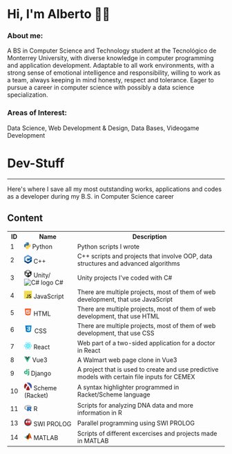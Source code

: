 # Hi, I'm Alberto 🤑🤑

### About me:
A BS in Computer Science and Technology student at the Tecnológico de Monterrey University, with diverse knowledge in computer programming and application development. Adaptable to all work environments, with a strong sense of emotional intelligence and responsibility, willing to work as a team, always keeping in mind honesty, respect and tolerance. Eager to pursue a career in computer science with possibly a data science specialization.

### Areas of Interest:
Data Science, Web Development & Design, Data Bases, Videogame Development

# Dev-Stuff
---
Here's where I save all my most outstanding works, applications and codes as a developer during my B.S. in Computer Science career

## Content
<table>
  <tr>
    <th>ID</th><th>Name</th><th>Description</th>
  </tr>
  <tr>
    <td>1</td><td>
      <img src="images/Python.png" alt="Python logo" width="15" style="max-width:100%;"> Python
    </td><td>Python scripts I wrote</td>
  </tr>
  <tr>
    <td>2</td><td>
      <img src="images/C++.png" alt="C++ logo" width="18" style="max-width:100%;"> C++
    </td><td>C++ scripts and projects that involve OOP, data structures and advanced algorithms</td>
  </tr>
  <tr>
    <td>3</td><td>
      <img src="images/Unity.png" alt="Unity logo" width="18" style="max-width:100%;"> Unity/ <img src="images/C#.png" alt="C# logo" width="15" style="max-width:100%;"> C#
    </td><td>Unity projects I've coded with C#</td>
  </tr>
  <tr>
    <td>4</td><td>
      <img src="images/JavaScript.png" alt="JavaScript logo" width="18" style="max-width:100%;"> JavaScript
    </td><td>There are multiple projects, most of them of web development, that use JavaScript</td>
  </tr>
  <tr>
    <td>5</td><td>
      <img src="images/HTML.png" alt="HTML logo" width="18" style="max-width:100%;"> HTML
    </td><td>There are multiple projects, most of them of web development, that use HTML</td>
  </tr>
  <tr>
    <td>6</td><td>
      <img src="images/CSS.png" alt="CSS logo" width="20" style="max-width:100%;"> CSS
    </td><td>There are multiple projects, most of them of web development, that use CSS</td>
  </tr>
  <tr>
    <td>7</td><td>
      <img src="images/React.png" alt="React logo" width="18" style="max-width:100%;"> React
    </td><td>Web part of a two-sided application for a doctor in React</td>
  </tr>
  <tr>
    <td>8</td><td>
      <img src="images/Vue3.png" alt="Vue3 logo" width="15" style="max-width:100%;"> Vue3
    </td><td>A Walmart web page clone in Vue3</td>
  </tr>
  <tr>
    <td>9</td><td>
      <img src="images/Django.png" alt="Django logo" width="12" style="max-width:100%;"> Django
    </td><td>A project that is used to create and use predictive models with certain file inputs for CEMEX</td>
  </tr>
  <tr>
    <td>10</td><td>
      <img src="images/Racket.png" alt="Racket logo" width="18" style="max-width:100%;"> Scheme (Racket)
    </td><td>A syntax highlighter programmed in Racket/Scheme language</td>
  </tr>
  <tr>
    <td>11</td><td>
      <img src="images/R.png" alt="R logo" width="18" style="max-width:100%;"> R
    </td><td>Scripts for analyzing DNA data and more information in R</td>
  </tr>
  <tr>
    <td>13</td><td>
      <img src="images/SWI PROLOG.png" alt="SWI PROLOG logo" width="18" style="max-width:100%;"> SWI PROLOG
    </td><td>Parallel programming using SWI PROLOG</td>
  </tr>
  <tr>
    <td>14</td><td>
      <img src="images/MATLAB.png" alt="Matlab logo" width="18" style="max-width:100%;"> MATLAB
    </td><td>Scripts of different excercises and projects made in MATLAB</td>
  </tr>
</table>
